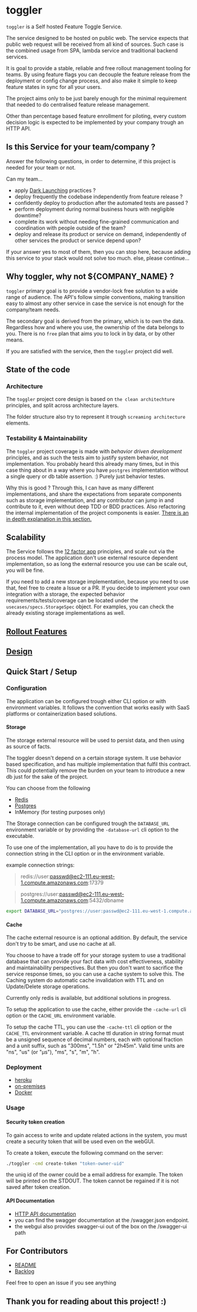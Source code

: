 # toggler

`toggler` is a Self hosted Feature Toggle Service.

The service designed to be hosted on public web.
The service expects that public web request will be received from all kind of sources.
Such case is the combined usage from SPA, lambda service and traditional backend services.

It is goal to provide a stable, reliable and free rollout management tooling for teams.
By using feature flags you can decouple the feature release from the deployment or config change process,
and also make it simple to keep feature states in sync for all your users.

The project aims only to be just barely enough for the minimal requirement
that needed to do centralised feature release management.

Other than percentage based feature enrollment for piloting,
every custom decision logic is expected to be implemented by your company trough an HTTP API.

## Is this Service for your team/company ?

Answer the following questions, in order to determine,
if this project is needed for your team or not.

Can my team…

* apply [Dark Launching](/docs/rollout/DarkLaunch.md) practices ?
* deploy frequently the codebase independently from feature release ?
* confidently deploy to production after the automated tests are passed ?
* perform deployment during normal business hours with negligible downtime?
* complete its work without needing fine-grained communication and coordination with people outside of the team?
* deploy and release its product or service on demand, independently of other services the product or service depend upon?

If your answer yes to most of them,
then you can stop here, because adding this service to your stack would not solve too much.
else, please continue...

## Why toggler, why not ${COMPANY_NAME} ?

`toggler` primary goal is to provide a vendor-lock free solution to a wide range of audience.
The API's follow simple conventions, making transition easy to almost any other service
in case the service is not enough for the company/team needs.

The secondary goal is derived from the primary, which is to own the data.
Regardless how and where you use, the ownership of the data belongs to you.
There is no `free` plan that aims you to lock in by data, or by other means.

If you are satisfied with the service, 
then the `toggler` project did well. 

## State of the code

### Architecture

The `toggler` project core design is based on `the clean architechture` principles,
and split across architecture layers.

The folder structure also try to represent it trough `screaming architecture` elements.

### Testability & Maintainability

The `toggler` project coverage is made with *behavior driven development* principles,
and as such the tests aim to justify system behavior, not implementation.
You probably heard this already many times, but in this case thing about in a way 
where you have `postgres` implementation without a single query or db table assertion. :)
Purely just behavior testes. 

Why this is good ? Through this, I can have as many different implementations,
and share the expectations from separate components such as storage implementation,
and any contributor can jump in and contribute to it, even without deep TDD or BDD practices.
Also refactoring the internal implementation of the project components is easier.
[There is an in depth explanation in this section.](/docs/design/sharedspecs.md) 

## Scalability

The Service follows the [12 factor app](https://12factor.net/) principles,
and scale out via the process model.
The application don't use external resource dependent implementation,
so as long the external resource you use can be scale out, you will be fine.

If you need to add a new storage implementation,
because you need to use that,
feel free to create a Issue or a PR.
If you decide to implement your own integration with a storage,
the expected behavior requirements/tests/coverage can be located under the `usecases/specs.StorageSpec` object.
For examples, you can check the already existing storage implementations as well.

## [Rollout Features](/docs/rollout/README.md)

## [Design](/docs/design/README.md)

## Quick Start / Setup

### Configuration
The application can be configured trough either CLI option or with environment variables.
It follows the convention that works easily with SaaS platforms or containerization based solutions.

#### Storage
The storage external resource will be used to persist data,
and then using as source of facts.

The toggler doesn't depend on a certain storage system.
It use behavior based specification, and has multiple implementation that fulfil this contract.
This could potentially remove the burden on your team to introduce a new db just for the sake of the project.

You can choose from the following

* [Redis](https://github.com/antirez/redis)
* [Postgres](https://github.com/postgres/postgres)
* InMemory (for testing purposes only)

The Storage connection can be configured trough the `DATABASE_URL` environment variable
or by providing the `-database-url` cli option to the executable.

To use one of the implementation, all you have to do is
to provide the connection string in the CLI option or in the environment variable.

example connection strings:
> redis://user:passwd@ec2-111.eu-west-1.compute.amazonaws.com:17379

> postgres://user:passwd@ec2-111.eu-west-1.compute.amazonaws.com:5432/dbname

```bash
export DATABASE_URL="postgres://user:passwd@ec2-111.eu-west-1.compute.amazonaws.com:5432/dbname"
```

#### Cache
The cache external resource is an optional addition.
By default, the service don't try to be smart, and use no cache at all.

You choose to have a trade off for your storage system to use a traditional database
that can provide your fact data with cost effectiveness, stability and maintainability perspectives.
But then you don't want to sacrifice the service response times, so you can use a cache system to solve this.
The Caching system do automatic cache invalidation with TTL and on Update/Delete storage operations.

Currently only redis is available, but additional solutions in progress.

To setup the application to use the cache, either provide the `-cache-url` cli option
or the `CACHE_URL` environment variable.

To setup the cache TTL, you can use the `-cache-ttl` cli option or the `CACHE_TTL` environment variable.
A cache ttl duration in string format must be a unsigned sequence of
decimal numbers, each with optional fraction and a unit suffix,
such as "300ms", "1.5h" or "2h45m".
Valid time units are "ns", "us" (or "µs"), "ms", "s", "m", "h".

### Deployment
* [heroku](/docs/deploy/heroku.md)
* [on-premises](/docs/deploy/on-prem.md)
* [Docker](/docs/deploy/docker.md)

### Usage

#### Security token creation
To gain access to write and update related actions in the system,
you must create a security token that will be used even on the webGUI.

To create a token, execute the following command on the server:
```bash
./toggler -cmd create-token "token-owner-uid"
```

the uniq id of the owner could be a email address for example.
The token will be printed on the STDOUT.
The token cannot be regained if it is not saved after token creation.

#### API Documentation
* [HTTP API documentation](/docs/httpapi/README.md)
* you can find the swagger documentation at the /swagger.json endpoint.
* the webgui also provides swagger-ui out of the box on the /swagger-ui path

## For Contributors
* [README](/docs/contribution/README.md)
* [Backlog](https://github.com/adamluzsi/toggler/projects)

Feel free to open an issue if you see anything

## Thank you for reading about this project! :)
